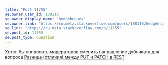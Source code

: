 ```yaml
---
title: "Post 11755"
se.owner.user_id: 188116
se.owner.display_name: "hedgehogues"
se.owner.link: "https://ru.meta.stackoverflow.com/users/188116/hedgehogues"
se.link: "https://ru.meta.stackoverflow.com/q/11755"
se.post_id: 11755
se.post_type: question
---
```

<p>Хотел бы попросить модераторов сменить направление дубликата для вопроса <a href="https://ru.stackoverflow.com/questions/1070324/%d0%a0%d0%b0%d0%b7%d0%bd%d0%b8%d1%86%d0%b0-%d0%be%d1%82%d0%bb%d0%b8%d1%87%d0%b8%d1%8f-%d0%bc%d0%b5%d0%b6%d0%b4%d1%83-put-%d0%b8-patch-%d0%b2-rest?noredirect=1#comment2365832_1070324">Разница (отличия) между PUT и PATCH в REST</a></p>
